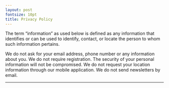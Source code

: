 ```yaml
---
layout: post
fontsize: 10pt
title: Privacy Policy
---
```


The term “information” as used below is defined as any information that identifies or can be used to identify, contact, or locate the person to whom such information pertains.

We do not ask for your email address, phone number or any information about you. We do not require registration. The security of your personal information will not be compromised. We do not request your location information through our mobile application. We do not send newsletters by email.

---